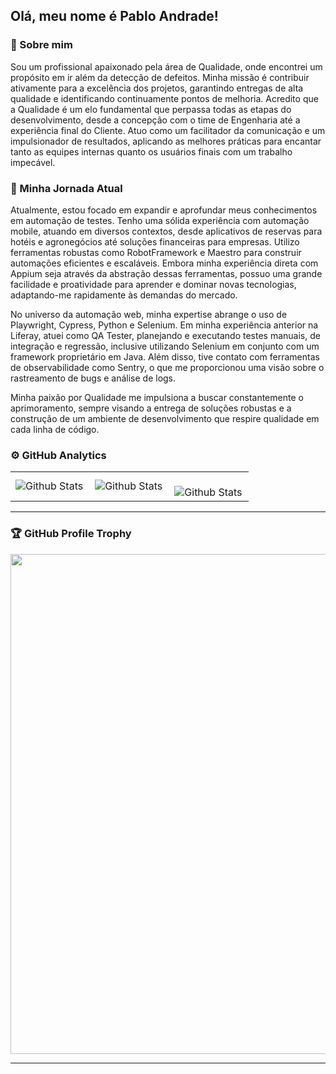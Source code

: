 ## Olá, meu nome é Pablo Andrade!

### 🎫 Sobre mim

Sou um profissional apaixonado pela área de Qualidade, onde encontrei um propósito em ir além da detecção de defeitos. Minha missão é contribuir ativamente para a excelência dos projetos, garantindo entregas de alta qualidade e identificando continuamente pontos de melhoria. Acredito que a Qualidade é um elo fundamental que perpassa todas as etapas do desenvolvimento, desde a concepção com o time de Engenharia até a experiência final do Cliente. Atuo como um facilitador da comunicação e um impulsionador de resultados, aplicando as melhores práticas para encantar tanto as equipes internas quanto os usuários finais com um trabalho impecável.

### 🚀 Minha Jornada Atual

Atualmente, estou focado em expandir e aprofundar meus conhecimentos em automação de testes. Tenho uma sólida experiência com automação mobile, atuando em diversos contextos, desde aplicativos de reservas para hotéis e agronegócios até soluções financeiras para empresas. Utilizo ferramentas robustas como RobotFramework e Maestro para construir automações eficientes e escaláveis. Embora minha experiência direta com Appium seja através da abstração dessas ferramentas, possuo uma grande facilidade e proatividade para aprender e dominar novas tecnologias, adaptando-me rapidamente às demandas do mercado.

No universo da automação web, minha expertise abrange o uso de Playwright, Cypress, Python e Selenium. Em minha experiência anterior na Liferay, atuei como QA Tester, planejando e executando testes manuais, de integração e regressão, inclusive utilizando Selenium em conjunto com um framework proprietário em Java. Além disso, tive contato com ferramentas de observabilidade como Sentry, o que me proporcionou uma visão sobre o rastreamento de bugs e análise de logs.

Minha paixão por Qualidade me impulsiona a buscar constantemente o aprimoramento, sempre visando a entrega de soluções robustas e a construção de um ambiente de desenvolvimento que respire qualidade em cada linha de código.


### ⚙️ GitHub Analytics

<table>
  <tr>
    <td>
      <img
        align="left"
        src="https://github-readme-stats.vercel.app/api?username=PabloJAndrade&theme=dark&hide_border=false&include_all_commits=true"
        alt="Github Stats"
      />
    </td>
    <td>
      <img
        align="left"
        src="https://github-readme-stats.vercel.app/api/top-langs/?username=PabloJAndrade&theme=dark&hide_border=false&include_all_commits=true&count_private=true&layout=compact"
        alt="Github Stats"
      />
    </td>
    <td>
      <br />
      <img
        align="left"
        src="https://github-readme-streak-stats.herokuapp.com/?user=PabloJAndrade&theme=dark&hide_border=false"
        alt="Github Stats"
      />
    </td>
  </tr>
</table>

--- 

### 🏆 GitHub Profile Trophy

<p align="center">
  <a
    href="https://github.com/ryo-ma/github-profile-trophy"
    title="repositório de troféus"
  >
    <img
      width="800"
      src="https://github-profile-trophy.vercel.app/?username=PabloJAndrade&column=8&theme=darkhub&no-frame=true&no-bg=true"
    />
  </a>
</p>

---
